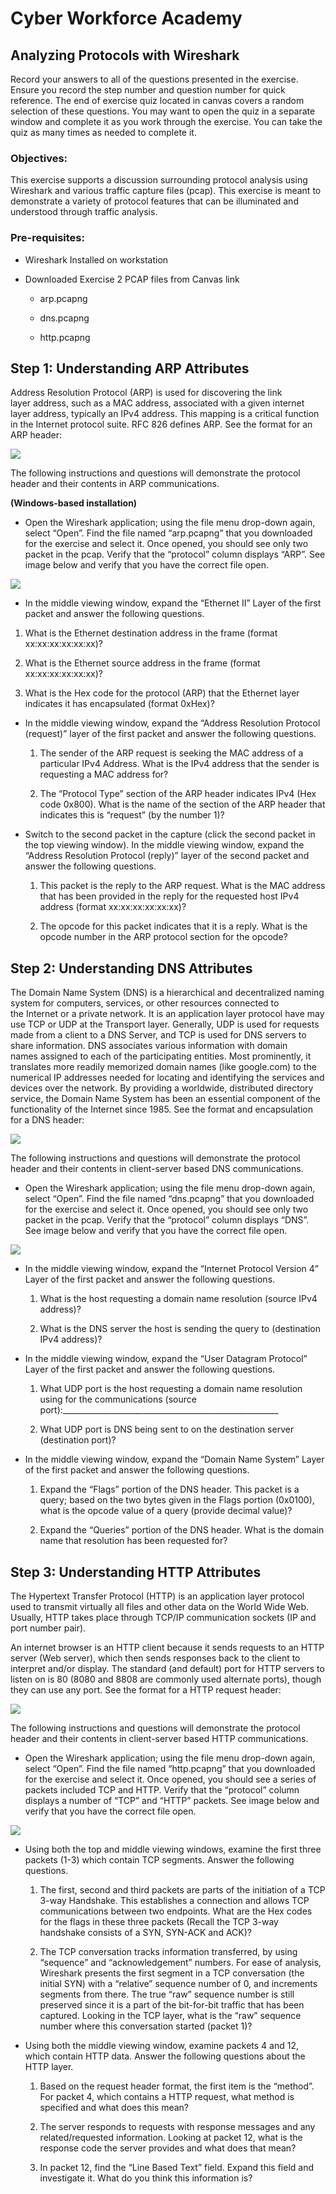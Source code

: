 Cyber Workforce Academy
=======================

Analyzing Protocols with Wireshark
----------------------------------

Record your answers to all of the questions presented in the exercise. Ensure
you record the step number and question number for quick reference. The end of
exercise quiz located in canvas covers a random selection of these questions.
You may want to open the quiz in a separate window and complete it as you work
through the exercise. You can take the quiz as many times as needed to complete
it.

### Objectives:

This exercise supports a discussion surrounding protocol analysis using
Wireshark and various traffic capture files (pcap). This exercise is meant to
demonstrate a variety of protocol features that can be illuminated and
understood through traffic analysis.

### Pre-requisites:

-   Wireshark Installed on workstation

-   Downloaded Exercise 2 PCAP files from Canvas link

    -   arp.pcapng

    -   dns.pcapng

    -   http.pcapng

Step 1: Understanding ARP Attributes
------------------------------------

Address Resolution Protocol (ARP) is used for discovering the link
layer address, such as a MAC address, associated with a given internet
layer address, typically an IPv4 address. This mapping is a critical function in
the Internet protocol suite. RFC 826 defines ARP. See the format for an ARP
header:

![](media/9775c3616a4fd55f43afd1582443f3c1.jpg)

The following instructions and questions will demonstrate the protocol header
and their contents in ARP communications.

**(Windows-based installation)**

-   Open the Wireshark application; using the file menu drop-down again, select
    “Open”. Find the file named “arp.pcapng” that you downloaded for the
    exercise and select it. Once opened, you should see only two packet in the
    pcap. Verify that the “protocol” column displays “ARP”. See image below and
    verify that you have the correct file open.

![](media/52efcf9227c0fccf010ba0f1d5924db0.png)

-   In the middle viewing window, expand the “Ethernet II” Layer of the first
    packet and answer the following questions.

1.  What is the Ethernet destination address in the frame (format
    xx:xx:xx:xx:xx:xx)?

2.  What is the Ethernet source address in the frame (format xx:xx:xx:xx:xx:xx)?

3.  What is the Hex code for the protocol (ARP) that the Ethernet layer
    indicates it has encapsulated (format 0xHex)?

-   In the middle viewing window, expand the “Address Resolution Protocol
    (request)” layer of the first packet and answer the following questions.

    1.  The sender of the ARP request is seeking the MAC address of a particular
        IPv4 Address. What is the IPv4 address that the sender is requesting a
        MAC address for?

    2.  The “Protocol Type” section of the ARP header indicates IPv4 (Hex code
        0x800). What is the name of the section of the ARP header that indicates
        this is “request” (by the number 1)?

-   Switch to the second packet in the capture (click the second packet in the
    top viewing window). In the middle viewing window, expand the “Address
    Resolution Protocol (reply)” layer of the second packet and answer the
    following questions.

    1.  This packet is the reply to the ARP request. What is the MAC address
        that has been provided in the reply for the requested host IPv4 address
        (format xx:xx:xx:xx:xx:xx)?

    2.  The opcode for this packet indicates that it is a reply. What is the
        opcode number in the ARP protocol section for the opcode?

Step 2: Understanding DNS Attributes
------------------------------------

The Domain Name System (DNS) is a hierarchical and decentralized naming system
for computers, services, or other resources connected to the Internet or a
private network. It is an application layer protocol have may use TCP or UDP at
the Transport layer. Generally, UDP is used for requests made from a client to a
DNS Server, and TCP is used for DNS servers to share information. DNS associates
various information with domain names assigned to each of the participating
entities. Most prominently, it translates more readily memorized domain names
(like google.com) to the numerical IP addresses needed for locating and
identifying the services and devices over the network. By providing a
worldwide, distributed directory service, the Domain Name System has been an
essential component of the functionality of the Internet since 1985. See the
format and encapsulation for a DNS header:

![](media/2822e359ff3127a2ccb3b33cbb604048.png)

The following instructions and questions will demonstrate the protocol header
and their contents in client-server based DNS communications.

-   Open the Wireshark application; using the file menu drop-down again, select
    “Open”. Find the file named “dns.pcapng” that you downloaded for the
    exercise and select it. Once opened, you should see only two packet in the
    pcap. Verify that the “protocol” column displays “DNS”. See image below and
    verify that you have the correct file open.

![](media/7f47b133ca446b2bef797a003134cd0a.png)

-   In the middle viewing window, expand the “Internet Protocol Version 4” Layer
    of the first packet and answer the following questions.

    1.  What is the host requesting a domain name resolution (source IPv4
        address)?

    2.  What is the DNS server the host is sending the query to (destination
        IPv4 address)?

-   In the middle viewing window, expand the “User Datagram Protocol” Layer of
    the first packet and answer the following questions.

    1.  What UDP port is the host requesting a domain name resolution using for
        the communications (source
        port):_____________________________________________________\_

    2.  What UDP port is DNS being sent to on the destination server
        (destination port)?

-   In the middle viewing window, expand the “Domain Name System” Layer of the
    first packet and answer the following questions.

    1.  Expand the “Flags” portion of the DNS header. This packet is a query;
        based on the two bytes given in the Flags portion (0x0100), what is the
        opcode value of a query (provide decimal value)?

    2.  Expand the “Queries” portion of the DNS header. What is the domain name
        that resolution has been requested for?

Step 3: Understanding HTTP Attributes
-------------------------------------

The Hypertext Transfer Protocol (HTTP) is an application layer protocol used to
transmit virtually all files and other data on the World Wide Web. Usually, HTTP
takes place through TCP/IP communication sockets (IP and port number pair).

An internet browser is an HTTP client because it sends requests to an HTTP
server (Web server), which then sends responses back to the client to interpret
and/or display. The standard (and default) port for HTTP servers to listen on is
80 (8080 and 8808 are commonly used alternate ports), though they can use any
port. See the format for a HTTP request header:

![](media/285ed86f48e1ad646b68c0364f14a0ad.jpg)

The following instructions and questions will demonstrate the protocol header
and their contents in client-server based HTTP communications.

-   Open the Wireshark application; using the file menu drop-down again, select
    “Open”. Find the file named “http.pcapng” that you downloaded for the
    exercise and select it. Once opened, you should see a series of packets
    included TCP and HTTP. Verify that the “protocol” column displays a number
    of “TCP” and “HTTP” packets. See image below and verify that you have the
    correct file open.

![](media/78d2baf7806e7286b19dd214a387d100.png)

-   Using both the top and middle viewing windows, examine the first three
    packets (1-3) which contain TCP segments. Answer the following questions.

    1.  The first, second and third packets are parts of the initiation of a TCP
        3-way Handshake. This establishes a connection and allows TCP
        communications between two endpoints. What are the Hex codes for the
        flags in these three packets (Recall the TCP 3-way handshake consists of
        a SYN, SYN-ACK and ACK)?

    2.  The TCP conversation tracks information transferred, by using “sequence”
        and “acknowledgement” numbers. For ease of analysis, Wireshark presents
        the first segment in a TCP conversation (the initial SYN) with a
        “relative” sequence number of 0, and increments segments from there. The
        true “raw” sequence number is still preserved since it is a part of the
        bit-for-bit traffic that has been captured. Looking in the TCP layer,
        what is the “raw” sequence number where this conversation started
        (packet 1)?

-   Using both the middle viewing window, examine packets 4 and 12, which
    contain HTTP data. Answer the following questions about the HTTP layer.

    1.  Based on the request header format, the first item is the “method”. For
        packet 4, which contains a HTTP request, what method is specified and
        what does this mean?

    2.  The server responds to requests with response messages and any
        related/requested information. Looking at packet 12, what is the
        response code the server provides and what does that mean?

    3.  In packet 12, find the “Line Based Text” field. Expand this field and
        investigate it. What do you think this information is?
